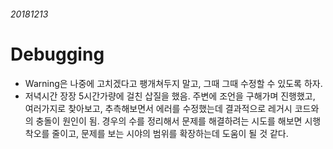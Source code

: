 ###### 20181213

# Debugging

- Warning은 나중에 고치겠다고 팽개쳐두지 말고, 그때 그때 수정할 수 있도록 하자.
- 저녁시간 장장 5시간가량에 걸친 삽질을 했음. 주변에 조언을 구해가며 진행했고,
  여러가지로 찾아보고, 추측해보면서 에러를 수정했는데 결과적으로 레거시 코드와의 충돌이 원인이 됨. 경우의 수를 정리해서 문제를 해결하려는 시도를 해보면 시행착오를 줄이고, 문제를 보는 시야의 범위를 확장하는데 도움이 될 것 같다.